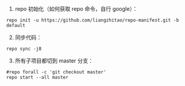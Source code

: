 1. repo 初始化（如何获取 repo 命令，自行 google）：
```shell
repo init -u https://github.com/liangzhitao/repo-manifest.git -b default
```
2. 同步代码：
```shell
repo sync -j8
```
3. 所有子项目都切到 master 分支：
```shell
#repo forall -c 'git checkout master'
repo start --all master
```
